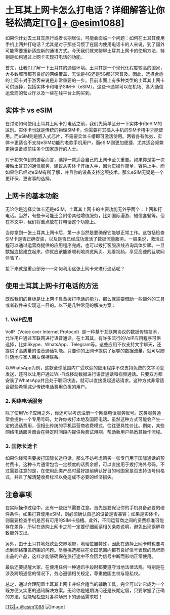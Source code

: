 # 土耳其上网卡怎么打电话？详细解答让你轻松搞定[[TG💪+ @esim1088](https://t.me/s/esim1088)]

如果你计划去土耳其旅行或者长期居住，可能会面临一个问题：如何在土耳其使用手机上网并打电话？尤其是对于那些习惯了在国内使用电话卡的人来说，到了国外可能需要重新适应新的通讯方式。今天我们就来聊聊土耳其上网卡的使用方法，特别是如何通过上网卡实现打电话的功能。

首先，让我们了解一下土耳其的通信环境。土耳其是一个现代化程度较高的国家，大多数城市都有良好的网络覆盖，无论是4G还是5G都非常普及。因此，选择合适的上网卡对于游客来说是非常重要的一步。目前市面上有多种类型的土耳其上网卡可供选择，包括实体卡和电子SIM卡（eSIM）。这些卡通常可以在机场、各大通信运营商的营业厅以及一些在线平台上购买到。

## 实体卡 vs eSIM

在讨论如何使用土耳其上网卡打电话之前，我们先简单区分一下实体卡和eSIM的区别。实体卡也就是传统的物理SIM卡，你需要将其插入手机的SIM卡槽中才能使用。而eSIM则是嵌入式芯片，不需要实体卡槽即可激活使用。两者各有优劣，实体卡更适合不支持eSIM功能的老款手机用户，而eSIM则更加便捷，尤其适合频繁更换设备或前往多个国家旅行的人士。

对于初来乍到的游客而言，选择一款适合自己的上网卡至关重要。如果你是第一次接触土耳其的通信服务，建议从实体卡开始入手，因为它操作简单，容易上手。而如果你已经对eSIM有所了解，并且你的设备支持这项技术，那么eSIM无疑是一个更环保、更省事的选择。

## 上网卡的基本功能

无论你是选择实体卡还是eSIM，土耳其上网卡的主要功能无外乎两个：上网和打电话。当然，有些卡可能还会附带其他增值服务，比如国际漫游、短信套餐等。但在本文中，我们将重点放在打电话这个功能上。

当你拿到一张土耳其上网卡后，第一步当然是要确保它能够正常工作。这包括检查SIM卡是否正确安装，以及是否已经成功激活了数据流量服务。一般来说，激活过程可以通过运营商提供的应用程序完成，也可以拨打客服热线咨询具体步骤。一旦数据连接建立起来，你就应该能够顺利地浏览网页、观看视频，享受高速的互联网体验了。

接下来就是重点部分——如何利用这张上网卡来进行通话呢？

## 使用土耳其上网卡打电话的方法

既然我们的目标是让上网卡具备拨打电话的能力，那么就需要借助一些额外的工具或者软件来实现这一目的。以下是几种常见的解决方案：

### 1. VoIP应用

VoIP（Voice over Internet Protocol）是一种基于互联网协议的数据传输技术，允许用户通过互联网进行语音通话。在土耳其，有许多流行的VoIP应用程序可供选择，比如Skype、WhatsApp、Telegram等。这些应用不仅支持文字聊天，还提供了高质量的语音通话功能。只要你的上网卡提供了足够的数据流量，就可以随时随地与家人朋友保持联系。

以WhatsApp为例，这款全球范围内广受欢迎的应用程序不仅支持免费的文字消息发送，还可以让用户通过Wi-Fi或移动数据进行语音通话和视频通话。只要双方都安装了WhatsApp并且处于联网状态，就可以直接发起通话请求。这种方式非常适合那些希望减少传统电话费用负担的用户。

### 2. 网络电话服务

除了使用VoIP应用之外，你还可以考虑注册一个网络电话服务账号。这类服务通常会提供一个专用号码，允许你拨打本地及国际电话。虽然这种方式可能会产生一定的通话费用，但相比传统的手机运营商收费模式，往往更具性价比。例如，某些网络电话服务商会在特定时间段内提供免费试用期，帮助新用户熟悉其操作流程。

### 3. 国际长途卡

如果你经常需要拨打国际长途电话，那么不妨考虑购买一张专门用于国际通话的预付费卡。这种卡片通常包含一定额度的话费余额，可以直接用于拨打海外号码。不过需要注意的是，在使用此类产品时最好提前确认好目的地国家是否支持该号码格式，并且了解清楚收费标准以免造成不必要的经济损失。

## 注意事项

在实际操作过程中，还有一些细节需要注意。首先是要保证你的手机具备必要的硬件条件。如果打算使用eSIM，则必须确认自己的设备是否兼容；如果是实体卡，则需要检查手机是否有可用的SIM卡插槽。此外，不同运营商之间的资费标准可能存在差异，所以在选购上网卡之前一定要仔细阅读相关条款说明，避免出现误解导致额外支出。

另外，由于土耳其地处欧亚交界地带，地理位置特殊，因此在选择上网卡时也要考虑到网络覆盖范围的问题。尽量挑选那些在全国范围内都有良好信号表现的品牌商出品的产品，这样才能够确保在旅行途中不会因为信号中断而影响正常使用。

最后还要提醒大家，在使用任何一种通讯手段时都要遵守当地法律法规。特别是在涉及跨境通信的情况下，务必遵循相关规定，尊重他国主权与隐私权。

总之，通过合理配置土耳其上网卡并结合适当的辅助工具，完全可以让它成为一个既方便又实惠的通讯解决方案。无论你是短期访问还是长期定居，只要掌握了正确的方法，就能轻松应对各种场景下的通话需求啦！

[[TG💪+ @esim1088](https://t.me/s/esim1088) ![Image](https://i.postimg.cc/4NQfJmqS/Snipaste-2025-05-13-00-14-12.png)]